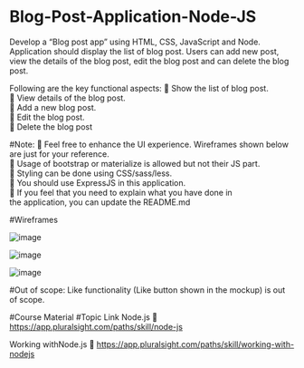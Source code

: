 # Blog-Post-Application-Node-JS

Develop a “Blog post app” using HTML, CSS, JavaScript and Node. 
Application should display the list of blog post. Users can add new post, view the details of the blog post, edit the blog post and can delete the 
blog post.

Following are the key functional aspects:
 Show the list of blog post.<br>
 View details of the blog post.<br>
 Add a new blog post.<br>
 Edit the blog post.<br>
 Delete the blog post

#Note:
 Feel free to enhance the UI experience. Wireframes shown below 
are just for your reference.<br>
 Usage of bootstrap or materialize is allowed but not their JS part.<br>
 Styling can be done using CSS/sass/less.<br>
 You should use ExpressJS in this application.<br>
 If you feel that you need to explain what you have done in <br>
the application, you can update the README.md<br>

#Wireframes

![image](https://user-images.githubusercontent.com/44699205/121891947-c06b0080-cd39-11eb-9e6b-a014019435df.png)


![image](https://user-images.githubusercontent.com/44699205/121892046-ded0fc00-cd39-11eb-9c0a-62862aec5de4.png)


![image](https://user-images.githubusercontent.com/44699205/121892138-f90ada00-cd39-11eb-96b9-0f9f97c00eb9.png)



#Out of scope: 
Like functionality (Like button shown in the mockup) is out of scope.


#Course Material
#Topic Link
Node.js  https://app.pluralsight.com/paths/skill/node-js<br>

Working withNode.js
 https://app.pluralsight.com/paths/skill/working-with-nodejs<br>
